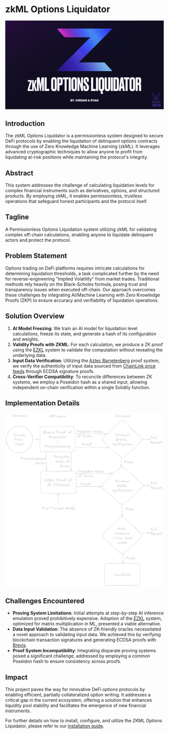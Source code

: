 # zkML Options Liquidator

![zkML Options Liquidator Logo](zkml-liquidator-title.png)

## Introduction

The zkML Options Liquidator is a permissionless system designed to secure DeFi protocols by enabling the liquidation of delinquent options contracts through the use of Zero Knowledge Machine Learning (zkML). It leverages advanced cryptographic techniques to allow anyone to profit from liquidating at-risk positions while maintaining the protocol's integrity.

## Abstract

This system addresses the challenge of calculating liquidation levels for complex financial instruments such as derivatives, options, and structured products. By employing zkML, it enables permissionless, trustless operations that safeguard honest participants and the protocol itself.

## Tagline

A Permissionless Options Liquidation system utilizing zkML for validating complex off-chain calculations, enabling anyone to liquidate delinquent actors and protect the protocol.

## Problem Statement

Options trading on DeFi platforms requires intricate calculations for determining liquidation thresholds, a task complicated further by the need for reverse-engineering "Implied Volatility" from market trades. Traditional methods rely heavily on the Black-Scholes formula, posing trust and transparency issues when executed off-chain. Our approach overcomes these challenges by integrating AI/Machine Learning with Zero Knowledge Proofs (ZKP) to ensure accuracy and verifiability of liquidation operations.

## Solution Overview

1. **AI Model Freezing**: We train an AI model for liquidation level calculations, freeze its state, and generate a hash of its configuration and weights.
2. **Validity Proofs with ZKML**: For each calculation, we produce a ZK proof using the [EZKL](https://ezkl.xyz/) system to validate the computation without revealing the underlying data.
3. **Input Data Verification**: Utilizing the [Aztec Barretenberg](https://github.com/AztecProtocol/barretenberg) proof system, we verify the authenticity of input data sourced from [ChainLink price feeds](https://docs.chain.link/data-feeds/price-feeds) through ECDSA signature proofs.
4. **Cross-Verifier Compatibility**: To reconcile differences between ZK systems, we employ a Poseidon hash as a shared input, allowing independent on-chain verification within a single Solidity function.

## Implementation Details

![ZKML Liquidator Diagram](zkml-liquidator-diagram.png)

## Challenges Encountered

- **Proving System Limitations**: Initial attempts at step-by-step AI inference emulation proved prohibitively expensive. Adoption of the [EZKL](https://ezkl.xyz/) system, optimized for matrix multiplication in ML, presented a viable alternative.
- **Data Input Validation**: The absence of ZK-friendly oracles necessitated a novel approach to validating input data. We achieved this by verifying blockchain transaction signatures and generating ECDSA proofs with [Brevis](https://brevis.network/).
- **Proof System Incompatibility**: Integrating disparate proving systems posed a significant challenge, addressed by employing a common Poseidon hash to ensure consistency across proofs.

## Impact

This project paves the way for innovative DeFi options protocols by enabling efficient, partially collateralized option writing. It addresses a critical gap in the current ecosystem, offering a solution that enhances liquidity pool stability and facilitates the emergence of new financial instruments.

For further details on how to install, configure, and utilize the ZKML Options Liquidator, please refer to our [installation guide](HOWTO.md).
